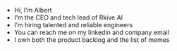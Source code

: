 - Hi, I’m Albert
- I’m the CEO and tech lead of Rkive AI
- I’m hiring talented and reliable engineers
- You can reach me on my linkedin and company email
- I own both the product backlog and the list of memes

<!---
albertorkive/albertorkive is a ✨ special ✨ repository because its `README.md` (this file) appears on your GitHub profile.
You can click the Preview link to take a look at your changes.
--->
